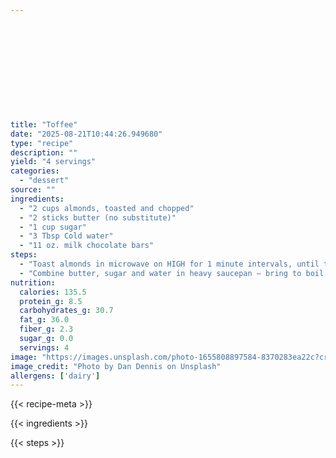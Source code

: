 ```yaml
---












title: "Toffee"
date: "2025-08-21T10:44:26.949680"
type: "recipe"
description: ""
yield: "4 servings"
categories:
  - "dessert"
source: ""
ingredients:
  - "2 cups almonds, toasted and chopped"
  - "2 sticks butter (no substitute)"
  - "1 cup sugar"
  - "3 Tbsp Cold water"
  - "11 oz. milk chocolate bars"
steps:
  - "Toast almonds in microwave on HIGH for 1 minute intervals, until toasted. Chop, set aside."
  - "Combine butter, sugar and water in heavy saucepan – bring to boil over medium heat – boil stirring occasionally 3-4 minutes. Put lid on pan, boil 3 minutes. (Putting the lid on for 3 minutes melts any sugar crystals on the sides of the pan that could ruin your toffee. Very important step.)Remove lid and continue to cook to 290° (soft crack), stirring more frequently when mixture begins to turn caramel color. Pour candy onto foil-covered jelly roll pan. Arrange (evenly) chocolate squares on top of hot candy. Spread when melted. Sprinkle nuts on top, press in with hands. Place in refrigerator for 30 minutes to set chocolate. Remove and break into pieces. Store in airtight container."
nutrition:
  calories: 135.5
  protein_g: 8.5
  carbohydrates_g: 30.7
  fat_g: 36.0
  fiber_g: 2.3
  sugar_g: 0.0
  servings: 4
image: "https://images.unsplash.com/photo-1655808897584-8370283ea22c?crop=entropy&cs=tinysrgb&fit=max&fm=jpg&ixid=M3w3OTQ5MzV8MHwxfHNlYXJjaHwxfHx0b2ZmZWUlMjBmb29kJTIwZGVzc2VydHxlbnwxfDB8fHwxNzU1Nzk1NzkxfDA&ixlib=rb-4.1.0&q=80&w=1080"
image_credit: "Photo by Dan Dennis on Unsplash"
allergens: ['dairy']
---
```


{{< recipe-meta >}}

{{< ingredients >}}

{{< steps >}}
